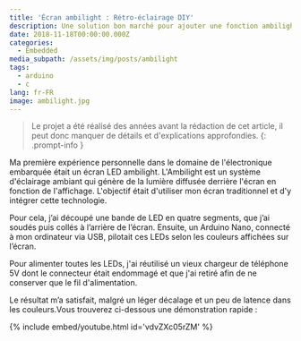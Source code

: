 ```yaml
---
title: 'Écran ambilight : Rétro-éclairage DIY'
description: Une solution bon marché pour ajouter une fonction ambilight à un écran.
date: 2018-11-18T00:00:00.000Z
categories:
  - Embedded
media_subpath: /assets/img/posts/ambilight
tags:
  - arduino
  - c
lang: fr-FR
image: ambilight.jpg
---
```


> Le projet a été réalisé des années avant la rédaction de cet article, il peut donc manquer de détails et d'explications approfondies.
{: .prompt-info }

Ma première expérience personnelle dans le domaine de l'électronique embarquée était un écran LED ambilight. L'Ambilight est un système d'éclairage ambiant qui génère de la lumière diffusée derrière l'écran en fonction de l'affichage. L'objectif était d'utiliser mon écran traditionnel et d'y intégrer cette technologie. 

Pour cela, j’ai découpé une bande de LED en quatre segments, que j’ai soudés puis collés à l’arrière de l’écran. Ensuite, un Arduino Nano, connecté à mon ordinateur via USB, pilotait ces LEDs selon les couleurs affichées sur l’écran. 

Pour alimenter toutes les LEDs, j'ai réutilisé un vieux chargeur de téléphone 5V dont le connecteur était endommagé et que j'ai retiré afin de ne conserver que le fil d'alimentation. 

Le résultat m’a satisfait, malgré un léger décalage et un peu de latence dans les couleurs.Vous trouverez ci-dessous une démonstration rapide :

{% include embed/youtube.html id='vdvZXc05rZM' %}
